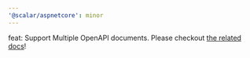 ```yaml
---
'@scalar/aspnetcore': minor
---
```


feat: Support Multiple OpenAPI documents. Please checkout [the related docs](https://github.com/scalar/scalar/blob/main/documentation/integrations/dotnet.md#multiple-openapi-documents)!
